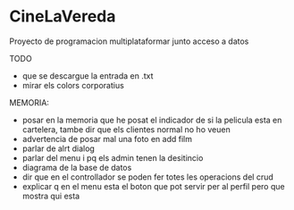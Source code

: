 # CineLaVereda
Proyecto de programacion multiplataformar junto acceso a datos

TODO
  - que se descargue la entrada en .txt
  - mirar els colors corporatius

MEMORIA:
  - posar en la memoria que he posat el indicador de si la pelicula esta en cartelera, tambe dir que els clientes normal no ho veuen
  - advertencia de posar mal una foto en add film
  - parlar de alrt dialog
  - parlar del menu i pq els admin tenen la desitincio
  - diagrama de la base de datos
  - dir que en el controllador se poden fer totes les operacions del crud
  - explicar q en el menu esta el boton que pot servir per al perfil pero que mostra qui esta

